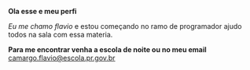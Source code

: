  <strong> Ola esse e meu perfi </strong> 

<em> Eu me chamo flavio </em> e estou começando no ramo de programador ajudo todos na sala com essa materia.

<strong> Para me encontrar venha a escola de noite ou no meu email </strong> camargo.flavio@escola.pr.gov.br
